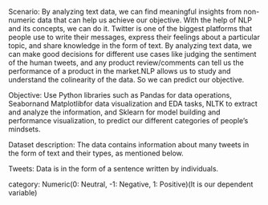Scenario: By analyzing text data, we can find meaningful insights from non-numeric data that can help us achieve our objective. With the help of NLP and its concepts, we can do it. Twitter is one of the biggest platforms that people use to write their messages, express their feelings about a particular topic, and share knowledge in the form of text. By analyzing text data, we can make good decisions for different use cases like judging the sentiment of the human tweets, and any product review/comments can tell us the performance of a product in the market.NLP allows us to study and understand the colinearity of the data. So we can predict our objective. 

Objective: Use Python libraries such as Pandas for data operations, Seabornand Matplotlibfor data visualization and EDA tasks, NLTK to extract and analyze the information, and Sklearn for model building and performance visualization, to predict our different categories of people’s mindsets.

Dataset description: The data contains information about many tweets in the form of text and their types, as mentioned below.

Tweets: Data is in the form of a sentence written by individuals.

category:  Numeric(0: Neutral, -1: Negative, 1: Positive)(It is our dependent variable)
